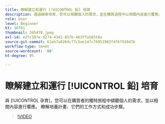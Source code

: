 ```yaml
---
title: 瞭解建立和運行 [!UICONTROL 鉛] 培育
description: 通過線索培育，您可以傾聽個人的需求，並在購買過程中以相關內容進行響應。 瞭解培養計畫、它們的工作方式和成功步驟。
role: User
level: Beginner
kt: 10761
thumbnail: 345478.jpeg
exl-id: e2fc507e-d274-4341-857b-463ffa56558a
source-git-commit: 61eb7a8264c77c5ee147c76952983f4f67938d7b
workflow-type: tm+mt
source-wordcount: '80'
ht-degree: 0%

---
```


# 瞭解建立和運行 [!UICONTROL 鉛] 培育

與 [!UICONTROL 孕育]，您可以在購買者的獨特旅程中傾聽個人的需求，並以相關內容進行響應。 瞭解培養計畫、它們的工作方式和成功步驟。

>[!VIDEO](https://video.tv.adobe.com/v/345478/?quality=12&learn=on)
